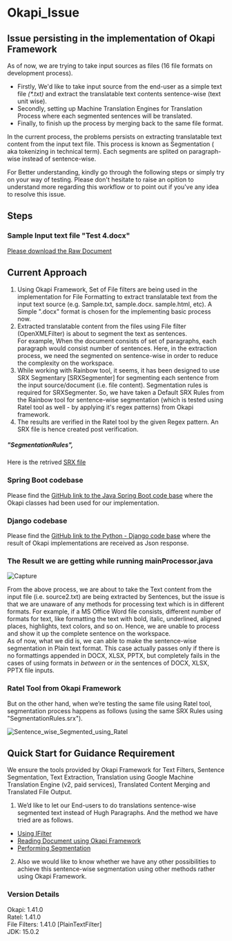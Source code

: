 # Okapi_Issue

## Issue persisting in the implementation of Okapi Framework
As of now, we are trying to take input sources as files (16 file formats on development process). 
* Firstly, We'd like to take input source from the end-user as a simple text file _(*.txt)_ and extract the translatable text contents sentence-wise (text unit wise).
* Secondly, setting up Machine Translation Engines for Translation Process where each segmented sentences will be translated. 
* Finally, to finish up the process by merging back to the same file format.</br>

In the current process, the problems persists on extracting translatable text content from the input text file. This process is known as Segmentation ( aka tokenizing in technical term). Each segments are splited on paragraph-wise instead of sentence-wise.

For Better understanding, kindly go through the following steps or simply try on your way of testing. Please don't hesitate to raise an opition to understand more regarding this workflow or to point out if you've any idea to resolve this issue.

## Steps
### Sample Input text file "Test 4.docx"
[Please download the Raw Document](https://github.com/Ailaysa/dj_ailaysa/blob/dev_txt/Input_Samples/Test%204.docx)

## Current Approach
1.	Using Okapi Framework, Set of File filters are being used in the implementation for File Formatting to extract translatable text from the input text source (e.g. Sample.txt, sample.docx. sample.html, etc). 
	A Simple ".docx" format is chosen for the implementing basic process now.
2.	Extracted translatable content from the files using File filter (OpenXMLFilter) is about to segment the text as sentences. </br>
    For example, When the document consists of set of paragraphs, each paragraph would consist number of sentences. Here, in the extraction process, we need the segmented on sentence-wise in order to reduce the complexity on the workspace.
3.	While working with Rainbow tool, it seems, it has been designed to use SRX Segmentary [SRXSegmenter] for segmenting each sentence from the input source/document (i.e. file content). Segmentation rules is required for SRXSegmenter. So, we have taken a Default SRX Rules from the Rainbow tool for sentence-wise segmentation (which is tested using Ratel tool as well - by applying it's regex patterns) from Okapi framework. 
4.	The results are verified in the Ratel tool by the given Regex pattern. An SRX file is hence created post verification.

##### "SegmentationRules",
Here is the retrived [SRX file](https://github.com/Ailaysa/dj_ailaysa/blob/dev_txt/SegmentationRules/okapi_default_icu4j.srx)


### Spring Boot codebase
Please find the [GitHub link to the Java Spring Boot code base](https://github.com/Ailaysa/spring_ailaysa) where the Okapi classes had been used for our implementation.

### Django codebase
Please find the [GitHub link to the Python - Django code base](https://github.com/Ailaysa/dj_ailaysa) where the result of Okapi implementations are received as Json response.

### The Result we are getting while running mainProcessor.java
![Capture](https://user-images.githubusercontent.com/15103613/112989133-366fba80-9182-11eb-9b9f-274e84054333.PNG)

From the above process, we are about to take the Text content from the input file (i.e. source2.txt) are being extracted by Sentences, but the issue is that we are unaware of any methods for processing text which is in different formats.
For example, if a MS Office Word file consists, different number of formats for text, like formatting the text with bold, italic, underlined, aligned places, highlights, text colors, and so on. 
Hence, we are unable to process and show it up the complete sentence on the workspace.</br> 
As of now, what we did is, we can able to make the sentence-wise segmentation in Plain text format.
This case actually passes only if there is no formattings appended in DOCX, XLSX, PPTX, but completely fails in the cases of using formats in *between* or *in* the sentences of DOCX, XLSX, PPTX file inputs.

### Ratel Tool from Okapi Framework
But on the other hand, when we’re testing the same file using Ratel tool, segmentation process happens as follows (using the same SRX Rules using "SegmentationRules.srx").

![Sentence_wise_Segmented_using_Ratel](https://user-images.githubusercontent.com/15103613/112159531-467e1c00-8c0f-11eb-89a7-7376afd524a4.png)


## Quick Start for Guidance Requirement
We ensure the tools provided by Okapi Framework for Text Filters, Sentence Segmentation, Text Extraction, Translation using Google Machine Translation Engine (v2, paid services), Translated Content Merging and Translated File Output.

1.	We’d like to let our End-users to do translations sentence-wise segmented text instead of Hugh Paragraphs. And the method we have tried are as follows.
*  [Using IFilter](https://okapiframework.org/javadoc/net/sf/okapi/common/filters/IFilter.html)
*  [Reading Document using Okapi Framework](https://okapiframework.org/devguide/gettingstarted.html#readingDocument)
*  [Performing Segmentation](https://okapiframework.org/devguide/segmentation.html#performingSegmentation)

2.	Also we would like to know whether we have any other possibilities to achieve this sentence-wise segmentation using other methods rather using Okapi Framework.

### Version Details
Okapi: 1.41.0</br>
Ratel: 1.41.0</br>
File Filters: 1.41.0 [PlainTextFilter]</br>
JDK: 15.0.2</br>
